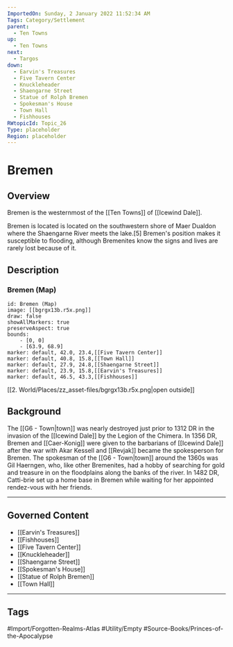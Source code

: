 ```yaml
---
ImportedOn: Sunday, 2 January 2022 11:52:34 AM
Tags: Category/Settlement
parent:
  - Ten Towns
up:
  - Ten Towns
next:
  - Targos
down:
  - Earvin's Treasures
  - Five Tavern Center
  - Knuckleheader
  - Shaengarne Street
  - Statue of Rolph Bremen
  - Spokesman's House
  - Town Hall
  - Fishhouses
RWtopicId: Topic_26
Type: placeholder
Region: placeholder
---
```

# Bremen
## Overview
Bremen is the westernmost of the [[Ten Towns]] of [[Icewind Dale]].

Bremen is located is located on the southwestern shore of Maer Dualdon where the Shaengarne River meets the lake.\[5] Bremen's position makes it susceptible to flooding, although Bremenites know the signs and lives are rarely lost because of it.

## Description
### Bremen (Map)

```leaflet
id: Bremen (Map)
image: [[bgrgx13b.r5x.png]]
draw: false
showAllMarkers: true
preserveAspect: true
bounds:
    - [0, 0]
    - [63.9, 68.9]
marker: default, 42.0, 23.4,[[Five Tavern Center]]
marker: default, 40.8, 15.8,[[Town Hall]]
marker: default, 27.9, 24.8,[[Shaengarne Street]]
marker: default, 23.9, 15.8,[[Earvin's Treasures]]
marker: default, 46.5, 43.3,[[Fishhouses]]
```
[[2. World/Places/zz_asset-files/bgrgx13b.r5x.png|open outside]]

## Background
The [[G6 - Town|town]] was nearly destroyed just prior to 1312 DR in the invasion of the [[Icewind Dale]] by the Legion of the Chimera. In 1356 DR, Bremen and [[Caer-Konig]] were given to the barbarians of [[Icewind Dale]] after the war with Akar Kessell and [[Revjak]] became the spokesperson for Bremen. The spokesman of the [[G6 - Town|town]] around the 1360s was Gil Haerngen, who, like other Bremenites, had a hobby of searching for gold and treasure in on the floodplains along the banks of the river. In 1482 DR, Catti-brie set up a home base in Bremen while waiting for her appointed rendez-vous with her friends.

---
## Governed Content
- [[Earvin's Treasures]]
- [[Fishhouses]]
- [[Five Tavern Center]]
- [[Knuckleheader]]
- [[Shaengarne Street]]
- [[Spokesman's House]]
- [[Statue of Rolph Bremen]]
- [[Town Hall]]


---
## Tags
#Import/Forgotten-Realms-Atlas #Utility/Empty #Source-Books/Princes-of-the-Apocalypse

